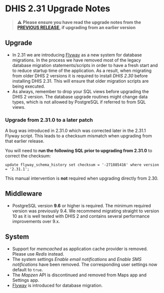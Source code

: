 # DHIS 2.31 Upgrade Notes

> :warning: **Please ensure you have read the upgrade notes from the [PREVIOUS RELEASE](../2.30/README.md), if upgrading from an earlier version**

## Upgrade

- In 2.31 we are introducing [Flyway](https://flywaydb.org/) as a new system for database migrations. In the process we have removed most of the legacy database migration statements/scripts in order to have a fresh start and to reduce startup time of the application. As a result, when migrating from older DHIS 2 versions it is required to install *DHIS 2.30* before installing DHIS 2.31. This will ensure that older migration scripts are being executed.
- As always, remember to drop your SQL views before upgrading the DHIS 2 version. The database upgrade routines might change data types, which is not allowed by PostgreSQL if referred to from SQL views.

### Upgrade from 2.31.0 to a later patch

A bug was introduced in 2.31.0 which was corrected later in the 2.31.1 Flyway script. This leads to a checksum mismatch when upgrading from that earlier release.

You will need to **run the following SQL prior to upgrading from 2.31.0** to correct the checksum:
```
update flyway_schema_history set checksum = '-271885416' where version = '2.31.1';
```
This manual intervention is **not** required when upgrading directly from 2.30.

## Middleware

- PostgreSQL version **9.6** or higher is required. The minimum required version was previously 9.4. We recommend migrating straight to version 10 as it is well tested with DHIS 2 and contains several performance improvements over 9.x. 

## System

- Support for _memcached_ as application cache provider is removed. Please use _Redis_ instead.
- The system settings _Enable email notifications_ and _Enable SMS notifications_ have been removed. The corresponding user settings now default to `true`.
- The _Mapzen_ API is discontinued and removed from Maps app and Settings app.
- [Flyway](https://flywaydb.org/) is introduced for database migration.
